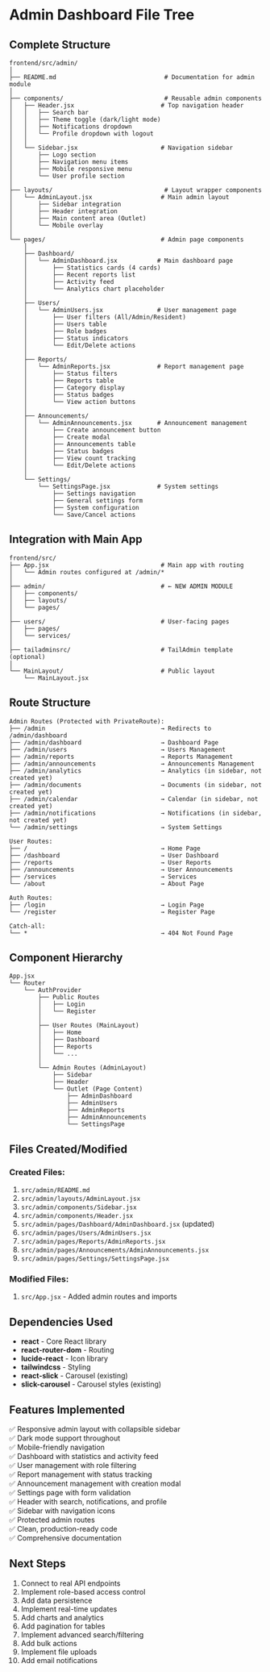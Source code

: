 # Admin Dashboard File Tree

## Complete Structure

```
frontend/src/admin/
│
├── README.md                              # Documentation for admin module
│
├── components/                            # Reusable admin components
│   ├── Header.jsx                        # Top navigation header
│   │   ├── Search bar
│   │   ├── Theme toggle (dark/light mode)
│   │   ├── Notifications dropdown
│   │   └── Profile dropdown with logout
│   │
│   └── Sidebar.jsx                       # Navigation sidebar
│       ├── Logo section
│       ├── Navigation menu items
│       ├── Mobile responsive menu
│       └── User profile section
│
├── layouts/                               # Layout wrapper components
│   └── AdminLayout.jsx                   # Main admin layout
│       ├── Sidebar integration
│       ├── Header integration
│       ├── Main content area (Outlet)
│       └── Mobile overlay
│
└── pages/                                # Admin page components
    │
    ├── Dashboard/
    │   └── AdminDashboard.jsx           # Main dashboard page
    │       ├── Statistics cards (4 cards)
    │       ├── Recent reports list
    │       ├── Activity feed
    │       └── Analytics chart placeholder
    │
    ├── Users/
    │   └── AdminUsers.jsx               # User management page
    │       ├── User filters (All/Admin/Resident)
    │       ├── Users table
    │       ├── Role badges
    │       ├── Status indicators
    │       └── Edit/Delete actions
    │
    ├── Reports/
    │   └── AdminReports.jsx             # Report management page
    │       ├── Status filters
    │       ├── Reports table
    │       ├── Category display
    │       ├── Status badges
    │       └── View action buttons
    │
    ├── Announcements/
    │   └── AdminAnnouncements.jsx       # Announcement management
    │       ├── Create announcement button
    │       ├── Create modal
    │       ├── Announcements table
    │       ├── Status badges
    │       ├── View count tracking
    │       └── Edit/Delete actions
    │
    └── Settings/
        └── SettingsPage.jsx             # System settings
            ├── Settings navigation
            ├── General settings form
            ├── System configuration
            └── Save/Cancel actions
```

## Integration with Main App

```
frontend/src/
├── App.jsx                               # Main app with routing
│   └── Admin routes configured at /admin/*
│
├── admin/                                # ← NEW ADMIN MODULE
│   ├── components/
│   ├── layouts/
│   └── pages/
│
├── users/                                # User-facing pages
│   ├── pages/
│   └── services/
│
├── tailadminsrc/                         # TailAdmin template (optional)
│
└── MainLayout/                           # Public layout
    └── MainLayout.jsx
```

## Route Structure

```
Admin Routes (Protected with PrivateRoute):
├── /admin                                → Redirects to /admin/dashboard
├── /admin/dashboard                      → Dashboard Page
├── /admin/users                          → Users Management
├── /admin/reports                        → Reports Management
├── /admin/announcements                  → Announcements Management
├── /admin/analytics                      → Analytics (in sidebar, not created yet)
├── /admin/documents                      → Documents (in sidebar, not created yet)
├── /admin/calendar                       → Calendar (in sidebar, not created yet)
├── /admin/notifications                  → Notifications (in sidebar, not created yet)
└── /admin/settings                       → System Settings

User Routes:
├── /                                     → Home Page
├── /dashboard                            → User Dashboard
├── /reports                              → User Reports
├── /announcements                        → User Announcements
├── /services                             → Services
└── /about                                → About Page

Auth Routes:
├── /login                                → Login Page
└── /register                             → Register Page

Catch-all:
└── *                                     → 404 Not Found Page
```

## Component Hierarchy

```
App.jsx
└── Router
    └── AuthProvider
        ├── Public Routes
        │   ├── Login
        │   └── Register
        │
        ├── User Routes (MainLayout)
        │   ├── Home
        │   ├── Dashboard
        │   ├── Reports
        │   └── ...
        │
        └── Admin Routes (AdminLayout)
            ├── Sidebar
            ├── Header
            └── Outlet (Page Content)
                ├── AdminDashboard
                ├── AdminUsers
                ├── AdminReports
                ├── AdminAnnouncements
                └── SettingsPage
```

## Files Created/Modified

### Created Files:
1. `src/admin/README.md`
2. `src/admin/layouts/AdminLayout.jsx`
3. `src/admin/components/Sidebar.jsx`
4. `src/admin/components/Header.jsx`
5. `src/admin/pages/Dashboard/AdminDashboard.jsx` (updated)
6. `src/admin/pages/Users/AdminUsers.jsx`
7. `src/admin/pages/Reports/AdminReports.jsx`
8. `src/admin/pages/Announcements/AdminAnnouncements.jsx`
9. `src/admin/pages/Settings/SettingsPage.jsx`

### Modified Files:
1. `src/App.jsx` - Added admin routes and imports

## Dependencies Used

- **react** - Core React library
- **react-router-dom** - Routing
- **lucide-react** - Icon library
- **tailwindcss** - Styling
- **react-slick** - Carousel (existing)
- **slick-carousel** - Carousel styles (existing)

## Features Implemented

✅ Responsive admin layout with collapsible sidebar  
✅ Dark mode support throughout  
✅ Mobile-friendly navigation  
✅ Dashboard with statistics and activity feed  
✅ User management with role filtering  
✅ Report management with status tracking  
✅ Announcement management with creation modal  
✅ Settings page with form validation  
✅ Header with search, notifications, and profile  
✅ Sidebar with navigation icons  
✅ Protected admin routes  
✅ Clean, production-ready code  
✅ Comprehensive documentation  

## Next Steps

1. Connect to real API endpoints
2. Implement role-based access control
3. Add data persistence
4. Implement real-time updates
5. Add charts and analytics
6. Add pagination for tables
7. Implement advanced search/filtering
8. Add bulk actions
9. Implement file uploads
10. Add email notifications
